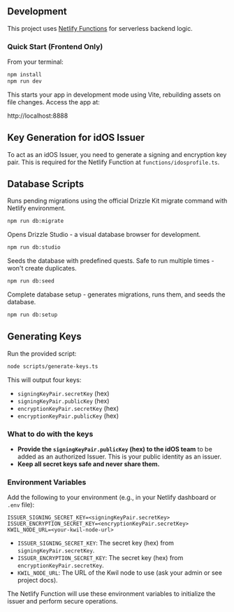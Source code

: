 ## Development

This project uses [Netlify Functions](https://docs.netlify.com/functions/overview/) for serverless backend logic.

### Quick Start (Frontend Only)

From your terminal:

```sh
npm install
npm run dev
```

This starts your app in development mode using Vite, rebuilding assets on file changes. Access the app at:

http://localhost:8888

## Key Generation for idOS Issuer

To act as an idOS Issuer, you need to generate a signing and encryption key pair. This is required for the Netlify Function at `functions/idosprofile.ts`.

## Database Scripts

Runs pending migrations using the official Drizzle Kit migrate command with Netlify environment.

```sh
npm run db:migrate
```

Opens Drizzle Studio - a visual database browser for development.

```sh
npm run db:studio
```

Seeds the database with predefined quests. Safe to run multiple times - won't create duplicates.

```sh
npm run db:seed
```

Complete database setup - generates migrations, runs them, and seeds the database.

```sh
npm run db:setup
```

## Generating Keys

Run the provided script:

```sh
node scripts/generate-keys.ts
```

This will output four keys:

- `signingKeyPair.secretKey` (hex)
- `signingKeyPair.publicKey` (hex)
- `encryptionKeyPair.secretKey` (hex)
- `encryptionKeyPair.publicKey` (hex)

### What to do with the keys

- **Provide the `signingKeyPair.publicKey` (hex) to the idOS team** to be added as an authorized Issuer. This is your public identity as an issuer.
- **Keep all secret keys safe and never share them.**

### Environment Variables

Add the following to your environment (e.g., in your Netlify dashboard or `.env` file):

```
ISSUER_SIGNING_SECRET_KEY=<signingKeyPair.secretKey>
ISSUER_ENCRYPTION_SECRET_KEY=<encryptionKeyPair.secretKey>
KWIL_NODE_URL=<your-kwil-node-url>
```

- `ISSUER_SIGNING_SECRET_KEY`: The secret key (hex) from `signingKeyPair.secretKey`.
- `ISSUER_ENCRYPTION_SECRET_KEY`: The secret key (hex) from `encryptionKeyPair.secretKey`.
- `KWIL_NODE_URL`: The URL of the Kwil node to use (ask your admin or see project docs).

The Netlify Function will use these environment variables to initialize the issuer and perform secure operations.
